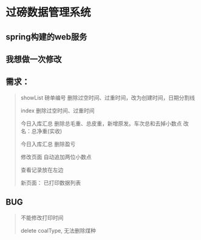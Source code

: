 # 过磅数据管理系统

## spring构建的web服务

## 我想做一次修改

## 需求：

> showList 磅单编号 删除过空时间、过重时间，改为创建时间，日期分割线
> 
> index 删除过空时间、过重时间
> 
> 今日入库汇总 删除总毛重、总皮重，新增原发。车次总和去掉小数点
> 改名：总净重(实收)
> 
> 今日入库汇总 删除盈亏
> 
> 修改页面 自动追加两位小数点
> 
> 查看记录放在左边
> 
> 新页面： 已打印数据列表

## BUG

> 不能修改打印时间
> 
> delete coalType, 无法删除煤种
> 

